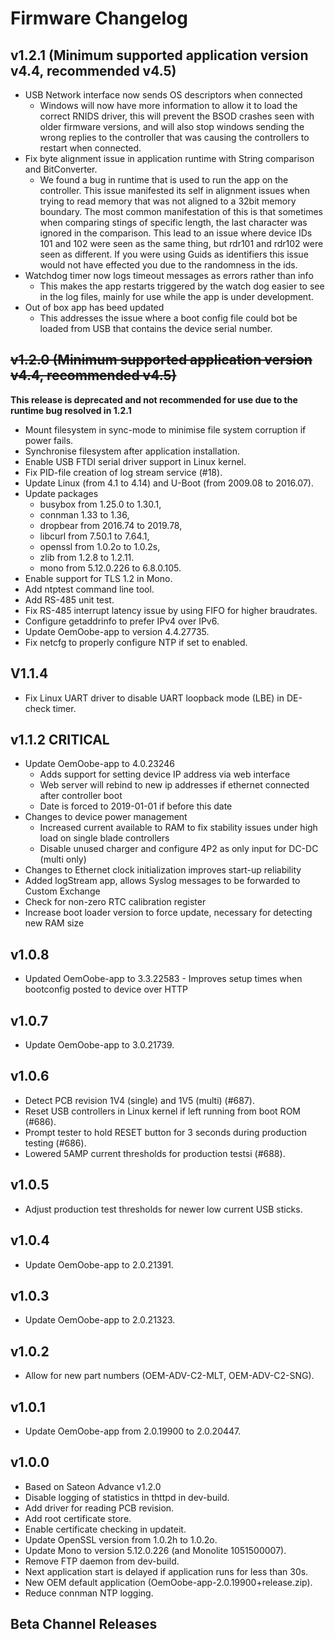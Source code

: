 # Firmware Changelog

## v1.2.1 (Minimum supported application version v4.4, recommended v4.5)

 - USB Network interface now sends OS descriptors when connected
   - Windows will now have more information to allow it to load the correct RNIDS driver, this will prevent the BSOD crashes seen with older firmware versions, and will also stop windows sending the wrong replies to the controller that was causing the controllers to restart when connected.
 - Fix byte alignment issue in application runtime with String comparison and BitConverter.
   - We found a bug in runtime that is used to run the app on the controller. This issue manifested its self in alignment issues when trying to read memory that was not aligned to a 32bit memory boundary.  The most common manifestation of this is that sometimes when comparing stings of specific length, the last character was ignored in the comparison.  This lead to an issue where device IDs 101 and 102 were seen as the same thing, but rdr101 and rdr102 were seen as different.  If you were using Guids as identifiers this issue would not have effected you due to the randomness in the ids. 
 - Watchdog timer now logs timeout messages as errors rather than info
   - This makes the app restarts triggered by the watch dog easier to see in the log files, mainly for use while the app is under development.
 - Out of box app has beed updated
   - This addresses the issue where a boot config file could bot be loaded from USB that contains the device serial number.

## ~~v1.2.0 (Minimum supported application version v4.4, recommended v4.5)~~

**This release is deprecated and not recommended for use due to the runtime bug resolved in 1.2.1**

 - Mount filesystem in sync-mode to minimise file system corruption if power fails.
 - Synchronise filesystem after application installation.
 - Enable USB FTDI serial driver support in Linux kernel.
 - Fix PID-file creation of log stream service (#18).
 - Update Linux (from 4.1 to 4.14) and U-Boot (from 2009.08 to 2016.07).
 - Update packages
   - busybox from 1.25.0 to 1.30.1,
   - connman 1.33 to 1.36,
   - dropbear from 2016.74 to 2019.78,
   - libcurl from 7.50.1 to 7.64.1,
   - openssl from 1.0.2o to 1.0.2s,
   - zlib from 1.2.8 to 1.2.11.
   - mono from 5.12.0.226 to 6.8.0.105.	
 - Enable support for TLS 1.2 in Mono.
 - Add ntptest command line tool.
 - Add RS-485 unit test.
 - Fix RS-485 interrupt latency issue by using FIFO for higher braudrates.
 - Configure getaddrinfo to prefer IPv4 over IPv6.
 - Update OemOobe-app to version 4.4.27735.
 - Fix netcfg to properly configure NTP if set to enabled.

## V1.1.4
 - Fix Linux UART driver to disable UART loopback mode (LBE) in DE-check timer.

## v1.1.2 **CRITICAL**

- Update OemOobe-app to 4.0.23246
  - Adds support for setting device IP address via web interface
  - Web server will rebind to new ip addresses if ethernet connected after controller boot
  - Date is forced to 2019-01-01 if before this date
- Changes to device power management
  - Increased current available to RAM to fix stability issues under high load on single blade controllers
  - Disable unused charger and configure 4P2 as only input for DC-DC (multi only)
- Changes to Ethernet clock initialization improves start-up reliability
- Added logStream app, allows Syslog messages to be forwarded to Custom Exchange
- Check for non-zero RTC calibration register
- Increase boot loader version to force update, necessary for detecting new RAM size

## v1.0.8

- Updated OemOobe-app to 3.3.22583 - Improves setup times when bootconfig posted to device over HTTP

## v1.0.7

- Update OemOobe-app to 3.0.21739.

## v1.0.6

- Detect PCB revision 1V4 (single) and 1V5 (multi) (#687).
- Reset USB controllers in Linux kernel if left running from boot ROM (#686).
- Prompt tester to hold RESET button for 3 seconds during production testing (#686).
- Lowered 5AMP current thresholds for production testsi (#688).

## v1.0.5

- Adjust production test thresholds for newer low current USB sticks.

## v1.0.4

- Update OemOobe-app to 2.0.21391.

## v1.0.3

- Update OemOobe-app to 2.0.21323.

## v1.0.2

- Allow for new part numbers (OEM-ADV-C2-MLT, OEM-ADV-C2-SNG).

## v1.0.1

- Update OemOobe-app from 2.0.19900 to 2.0.20447.

## v1.0.0

- Based on Sateon Advance v1.2.0
- Disable logging of statistics in thttpd in dev-build.
- Add driver for reading PCB revision.
- Add root certificate store.
- Enable certificate checking in updateit.
- Update OpenSSL version from 1.0.2h to 1.0.2o.
- Update Mono to version 5.12.0.226 (and Monolite 1051500007).
- Remove FTP daemon from dev-build.
- Next application start is delayed if application runs for less than 30s.
- New OEM default application (OemOobe-app-2.0.19900+release.zip).
- Reduce connman NTP logging.


## Beta Channel Releases

